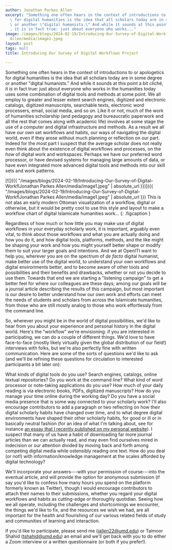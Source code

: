```yaml
---
author: Jonathan Parkes Allen
excerpt: "Something one often hears in the context of introductions to or apologetics\
  \ for digital humanities is the idea that all scholars today are in some degree\
  \ or another \"digital humanists.\" And while it sounds at this point a bit clich\xE9\
  , it is in fact true: just about everyone who works..."
image: /images/blogs/2024-02-19/Introducing-Our-Survey-of-Digital-WorkflJonathan Parkes
  Allen/media/image1.jpeg
layout: post
tags: null
title: Introducing Our Survey of Digital Workflows Project

---
```

Something one often hears in the context of introductions to or apologetics for digital humanities is the idea that all scholars today are in some degree or another "digital humanists." And while it sounds at this point a bit cliché, it is in fact true: just about everyone who works in the humanities today uses some combination of digital tools and methods at some point. We all employ to greater and lesser extent search engines, digitized and electronic catalogs, digitized manuscripts, searchable texts, electronic word processers, email, social media, and so on. Like it or not, much of the work of humanities scholarship (and pedagogy and bureaucratic paperwork and all the rest that comes along with academic life) involves at some stage the use of a computer and digital infrastructure and methods. As a result we all have our own set workflows and habits, our ways of navigating the digital world, even if they arose without much planning or reflection on our part. Indeed for the most part I suspect that the average scholar does not really even think about the existence of digital workflows and processes, on the *how* of digital work and workspaces. Perhaps we have our preferred word processor, or have devised systems for managing large amounts of data, or have even integrated more advanced digital tools and methods into our skill sets and work patterns.

[![]({{ "/images/blogs/2024-02-19/Introducing-Our-Survey-of-Digital-WorkflJonathan Parkes Allen/media/image1.jpeg" | absolute_url }})]({{ "/images/blogs/2024-02-19/Introducing-Our-Survey-of-Digital-WorkflJonathan Parkes Allen/media/image1.jpeg" | absolute_url }})
This is not alas an early modern Ottoman visualization of a workflow, digital or otherwise, but it would be pretty cool to use this style and layout to make a workflow chart of digital Islamicate humanities work...
{: .figcaption }

Regardless of how much or how little you may make use of digital workflows in your everyday scholarly work, it is important, arguably even vital, to think about those workflows and what you are actually doing and how you do it, and how digital tools, platforms, methods, and the like might be shaping your work and how you might yourself better shape or modify them to suit your larger goals and intentions. And we at OpenITI want to help you, wherever you are on the spectrum of *de facto* digital humanist, make better use of the digital world, to understand your own workflows and digital environments better, and to become aware of other tools and possibilities and their benefits and drawbacks, whether or not you decide to use them. Towards that end we are starting a "listening campaign" to get a better feel for where our colleagues are these days; among our goals will be a journal article describing the results of this campaign, but most important is our desire to better understand how our own work and efforts can meet the needs of students and scholars from across the Islamicate humanities, from those who are still mostly analog to those who work effortlessly from the command line.

So, wherever you might be in the world of digital possibilities, we'd like to hear from you about your experience and personal history in the digital world. Here\'s the "workflow" we're envisioning: if you are interested in participating, we can do a couple of different things. We'd love to have face-to-face (mostly likely virtually given the global distribution of our field!) interviews with folks, but we're also perfectly fine with written communication. Here are some of the sorts of questions we'd like to ask (and we'll be refining these questions for circulation to interested participants a bit later on):

What kinds of digital tools do you use? Search engines, catalogs, online textual repositories? Do you work at the command line? What kind of word processor or note-taking applications do you use? How much of your daily reading is via electronic books, PDFs, digitized manuscripts? How do you manage your time online during the working day? Do you have a social media presence that is some way connected to your scholarly work? I'll also encourage contributors to add a paragraph or two reflecting on how their digital scholarly habits have changed over time, and to what degree digital environments have shaped their other scholarly habits, for good or ill or in basically neutral fashion (for an idea of what I'm talking about, see for instance [an essay that I recently published on my personal website](https://jonathanparkesallen.substack.com/p/on-digital-writing-and-the-making)). I suspect that many of us have a habit of downloading far more journal articles than we can actually read, and may even find ourselves mired in indecision or our attention divided by moving back and forth among competing digital media while ostensibly reading one text. How do you deal (or not!) with information/knowledge management at the scales afforded by digital technology?

We'll incorporate your answers---with your permission of course---into the eventual article, and will provide the option for anonymous submission (if say you'd like to confess how many hours you spend on the platform formerly known as Twitter), though I would encourage contributors to attach their names to their submissions, whether you regard your digital workflows and habits as cutting-edge or thoroughly quotidian. Seeing how we all operate, including the challenges and shortcomings we encounter, the things we'd like to fix, and the resources we wish we had, are all important for the health and flourishing of our various related fields of study and communities of learning and interaction.

If you'd like to participate, please send me (<jallen22@umd.edu>) or Taimoor Shahid (<tshahid@umd.edu>) an email and we'll get back with you to do either a Zoom interview or a written questionnaire (or both if you prefer!).
